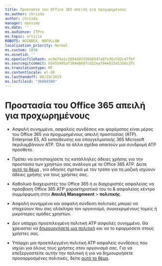 ```yaml
---
title: Προστασία του Office 365 απειλή για προχωρημένους
ms.author: chrisda
author: chrisda
manager: dansimp
ms.date: ''
ms.audience: ITPro
ms.topic: article
ROBOTS: NOINDEX, NOFOLLOW
localization_priority: Normal
ms.custom: 1036
ms.assetid: ''
ms.openlocfilehash: ec9e74a1c1054d45356b8347a87e36c592c47fbf
ms.sourcegitcommit: b3e55405af384e868fcd32ea794eb15d1356c3fc
ms.translationtype: MT
ms.contentlocale: el-GR
ms.lasthandoff: 08/29/2019
ms.locfileid: "36664500"
---
```

# <a name="office-365-advanced-threat-protection"></a>Προστασία του Office 365 απειλή για προχωρημένους

- Ασφαλή συνημμένα, ασφαλείς συνδέσεις και ψαρέματος είναι μέρος του Office 365 για προχωρημένους απειλή προστασίας (ATP). Enterprise E5, A5 εκπαίδευσης και επαγγελματικής 365 Microsoft περιλαμβάνουν ATP. Όλα τα άλλα σχέδια απαιτούν μια συνδρομή ATP πρόσθετο.

- Πρέπει να αντιστοιχίσετε τις κατάλληλες άδειες χρήσης για την προστασία των χρηστών σας ανάλογα με το Office 365 ATP. Δείτε [αυτό το θέμα](https://docs.microsoft.com/office365/admin/subscriptions-and-billing/assign-licenses-to-users) , για οδηγίες σχετικά με τον τρόπο για τη μαζική ισχύουν άδειες χρήσης για τους χρήστες σας.

- Καθολικό διαχειριστές του Office 365 ή οι διαχειριστές ασφαλείας να πρόσβαση Office 365 ATP χαρακτηριστικά του το & ασφαλείας κέντρο συμμόρφωση στην **Απειλή Managmeent** \> **πολιτικής**.

- Ασφαλή συνημμένα και ασφαλή σύνδεση πολιτικές μπορεί να στοχεύουν που σας ολόκληρο τον οργανισμό, συγκεκριμένους τομείς ή μικρότερες ομάδες χρηστών.

- Δεν υπάρχει προεπιλεγμένη πολιτική ATP ασφαλές συνημμένο. Θα χρειαστεί να [δημιουργήσετε μια πολιτική](https://docs.microsoft.com/office365/securitycompliance/set-up-atp-safe-attachments-policies) και να το εφαρμόσετε στους χρήστες σας.

- Υπάρχει μια προεπιλεγμένη πολιτική ATP ασφαλείς συνδέσεις που ισχύει για όλους τους χρήστες στον οργανισμό σας. Για να επεξεργαστείτε αυτήν την πολιτική ή για να δημιουργήσετε προσαρμοσμένες πολιτικές, δείτε [αυτό το θέμα](https://docs.microsoft.com/office365/securitycompliance/set-up-atp-safe-links-policies).
